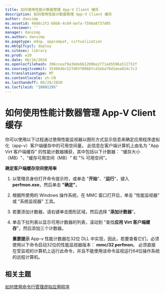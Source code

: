 ```yaml
---
title: 如何使用性能计数器管理 App-V Client 缓存
description: 如何使用性能计数器管理 App-V Client 缓存
author: dansimp
ms.assetid: 49d6c3f2-68b8-4c69-befa-7598a8737d05
ms.reviewer: ''
manager: dansimp
ms.author: dansimp
ms.pagetype: mdop, appcompat, virtualization
ms.mktglfcycl: deploy
ms.sitesec: library
ms.prod: w10
ms.date: 06/16/2016
ms.openlocfilehash: 396cceaf9a3bde661200be2771a85596a512732f
ms.sourcegitcommit: 354664bc527d93f80687cd2eba70d1eea024c7c3
ms.translationtype: MT
ms.contentlocale: zh-CN
ms.lasthandoff: 06/26/2020
ms.locfileid: "10801295"
---
```

# 如何使用性能计数器管理 App-V Client 缓存


你可以使用以下过程通过使用性能监视器以图形方式显示信息来确定应用程序虚拟化（app-v）客户端缓存中的可用空间量。 此信息在客户端计算机上由名为 "App Virt 客户端缓存" 的性能计数器捕获，其中包括以下计数器： "缓存大小（MB）"、"缓存可用空间（MB）" 和 "% 可用空间"。

**确定客户端缓存空间使用率**

1.  以管理员身份打开命令提示符，或单击 "**开始**"、"**运行**"，键入**perfmon.exe**，然后单击 **"确定"**。

2.  根据所使用的 Windows 操作系统，在 MMC 窗口打开后，单击 "性能监视器" 或 "系统监视器" 工具。

3.  若要添加计数器，请右键单击图形区域，然后选择 "**添加计数器**"。

4.  单击下拉列表以显示可用计数器的列表，滚动到 "查找**应用 Virt 客户端缓存**"，然后添加三个计数器。

    **重要提示** App-v 性能计数器在32位 DLL 中实现，因此，若要查看它们，必须使用以下命令启动32位的性能监视器版本： **mmc/32 perfmon**。 必须直接在受监视的计算机上运行此命令，并且不能使用该命令监视运行64位操作系统的远程计算机。

     

## 相关主题


[如何使用命令行管理虚拟应用程序](how-to-manage-virtual-applications-by-using-the-command-line.md)

 

 





